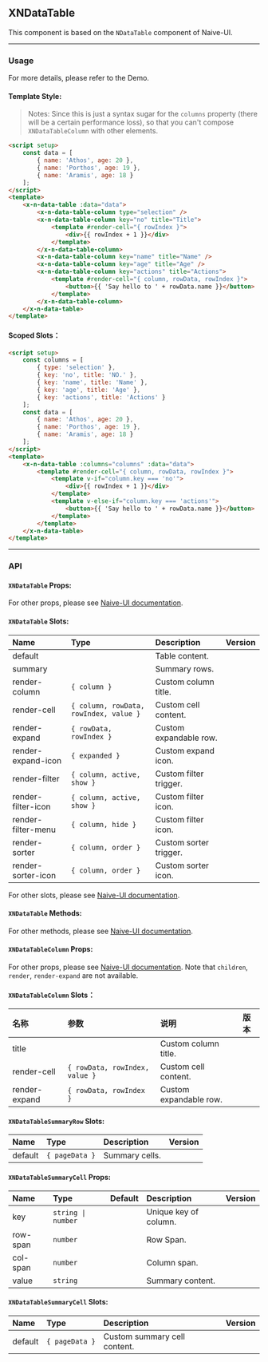 ﻿## XNDataTable

This component is based on the `NDataTable` component of Naive-UI.

---

### Usage

For more details, please refer to the Demo.

#### Template Style:

> Notes: Since this is just a syntax sugar for the `columns` property (there will be a certain performance loss), so that you can't compose `XNDataTableColumn` with other elements.

```html
<script setup>
    const data = [
        { name: 'Athos', age: 20 },
        { name: 'Porthos', age: 19 },
        { name: 'Aramis', age: 18 }
    ];
</script>
<template>
    <x-n-data-table :data="data">
        <x-n-data-table-column type="selection" />
        <x-n-data-table-column key="no" title="Title">
            <template #render-cell="{ rowIndex }">
                <div>{{ rowIndex + 1 }}</div>
            </template>
        </x-n-data-table-column>
        <x-n-data-table-column key="name" title="Name" />
        <x-n-data-table-column key="age" title="Age" />
        <x-n-data-table-column key="actions" title="Actions">
            <template #render-cell="{ column, rowData, rowIndex }">
                <button>{{ 'Say hello to ' + rowData.name }}</button>
            </template>
        </x-n-data-table-column>
    </x-n-data-table>
</template>
```

#### Scoped Slots：

```html
<script setup>
    const columns = [
        { type: 'selection' },
        { key: 'no', title: 'NO.' },
        { key: 'name', title: 'Name' },
        { key: 'age', title: 'Age' },
        { key: 'actions', title: 'Actions' }
    ];
    const data = [
        { name: 'Athos', age: 20 },
        { name: 'Porthos', age: 19 },
        { name: 'Aramis', age: 18 }
    ];
</script>
<template>
    <x-n-data-table :columns="columns" :data="data">
        <template #render-cell="{ column, rowData, rowIndex }">
            <template v-if="column.key === 'no'">
                <div>{{ rowIndex + 1 }}</div>
            </template>
            <template v-else-if="column.key === 'actions'">
                <button>{{ 'Say hello to ' + rowData.name }}</button>
            </template>
        </template>
    </x-n-data-table>
</template>
```

---

### API

#### `XNDataTable` Props:

For other props, please see [Naive-UI documentation](https://www.naiveui.com/en-US/os-theme/components/data-table#DataTable-Props).

#### `XNDataTable` Slots:

| Name               | Type                                   | Description            | Version |
| :----------------- | :------------------------------------- | :--------------------- | :------ |
| default            |                                        | Table content.         |         |
| summary            |                                        | Summary rows.          |         |
| render-column      | `{ column }`                           | Custom column title.   |         |
| render-cell        | `{ column, rowData, rowIndex, value }` | Custom cell content.   |         |
| render-expand      | `{ rowData, rowIndex }`                | Custom expandable row. |         |
| render-expand-icon | `{ expanded }`                         | Custom expand icon.    |         |
| render-filter      | `{ column, active, show }`             | Custom filter trigger. |         |
| render-filter-icon | `{ column, active, show }`             | Custom filter icon.    |         |
| render-filter-menu | `{ column, hide }`                     | Custom filter icon.    |         |
| render-sorter      | `{ column, order }`                    | Custom sorter trigger. |         |
| render-sorter-icon | `{ column, order }`                    | Custom sorter icon.    |         |

For other slots, please see [Naive-UI documentation](https://www.naiveui.com/en-US/os-theme/components/data-table#DataTable-Slots).

#### `XNDataTable` Methods:

For other methods, please see [Naive-UI documentation](https://www.naiveui.com/en-US/os-theme/components/data-table#DataTable-Methods).

#### `XNDataTableColumn` Props:

For other props, please see [Naive-UI documentation](https://www.naiveui.com/en-US/os-theme/components/data-table#DataTableColumn-Properties). Note that `children`, `render`, `render-expand` are not available.

#### `XNDataTableColumn` Slots：

| 名称          | 参数                           | 说明                   | 版本 |
| :------------ | :----------------------------- | :--------------------- | :--- |
| title         |                                | Custom column title.   |      |
| render-cell   | `{ rowData, rowIndex, value }` | Custom cell content.   |      |
| render-expand | `{ rowData, rowIndex }`        | Custom expandable row. |      |

#### `XNDataTableSummaryRow` Slots:

| Name    | Type           | Description    | Version |
| :------ | :------------- | :------------- | :------ |
| default | `{ pageData }` | Summary cells. |         |

#### `XNDataTableSummaryCell` Props:

| Name     | Type               | Default | Description           | Version |
| :------- | :----------------- | :------ | :-------------------- | :------ |
| key      | `string \| number` |         | Unique key of column. |         |
| row-span | `number`           |         | Row Span.             |         |
| col-span | `number`           |         | Column span.          |         |
| value    | `string`           |         | Summary content.      |         |

#### `XNDataTableSummaryCell` Slots:

| Name    | Type           | Description                  | Version |
| :------ | :------------- | :--------------------------- | :------ |
| default | `{ pageData }` | Custom summary cell content. |         |
